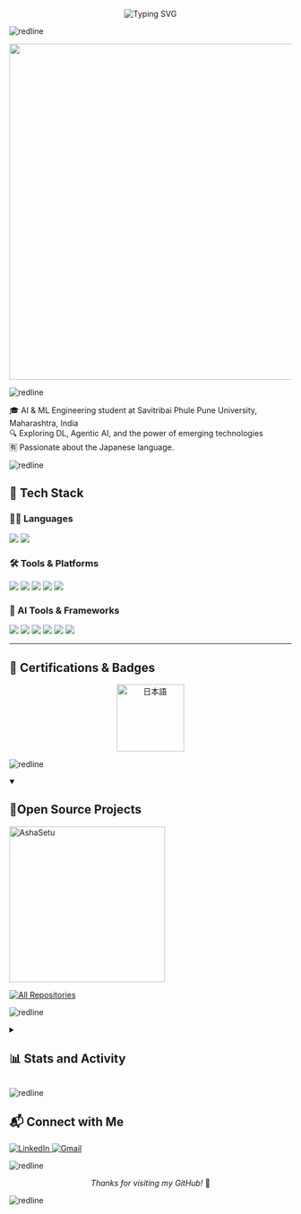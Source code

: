 <!-- Animated Typing Header -->
<p align="center">
  <img src="https://readme-typing-svg.demolab.com?font=IBM+Plex+Mono&weight=500&size=22&pause=1000&color=2F80ED&center=true&vCenter=true&width=800&lines=Hello%2C+I'm+Venketesh;AI+and+ML+Engineering+Student;Exploring+DL+%7C+Agentic+AI;Japanese+Language+Learner+%F0%9F%87%AF%F0%9F%87%B5;Welcome+to+my+GitHub+Profile" alt="Typing SVG" />
</p>

![redline](https://github.com/user-attachments/assets/cc6c89b3-6661-4cd6-b236-27a1ad42b331)

<p align="center">
  <img src="https://github.com/Anmol-Baranwal/Cool-GIFs-For-GitHub/assets/74038190/7d484dc9-68a9-4ee6-a767-aea59035c12d" width="600">
</p>

![redline](https://github.com/user-attachments/assets/cc6c89b3-6661-4cd6-b236-27a1ad42b331)

🎓 AI & ML Engineering student at Savitribai Phule Pune University, Maharashtra, India  
🔍 Exploring DL, Agentic AI, and the power of emerging technologies  
🈶 Passionate about the Japanese language.

![redline](https://github.com/user-attachments/assets/cc6c89b3-6661-4cd6-b236-27a1ad42b331)


## 🧰 Tech Stack  

### 👨‍💻 Languages  
<p>
  <img src="https://img.shields.io/badge/python-3670A0?style=for-the-badge&logo=python&logoColor=ffdd54"/>
  <img src="https://img.shields.io/badge/java-%23ED8B00.svg?style=for-the-badge&logo=java&logoColor=white"/>
</p>

### 🛠 Tools & Platforms  
<p>
  <img src="https://img.shields.io/badge/GitHub-181717.svg?style=for-the-badge&logo=github&logoColor=white"/>
  <img src="https://img.shields.io/badge/GIT-E44C30?style=for-the-badge&logo=git&logoColor=white"/>
  <img src="https://img.shields.io/badge/VSCode-0078D4.svg?style=for-the-badge&logo=visual%20studio%20code&logoColor=white"/>
  <img src="https://img.shields.io/badge/PyCharm-000000.svg?style=for-the-badge&logo=PyCharm&logoColor=white"/>
  <img src="https://img.shields.io/badge/Canva-00C4CC.svg?style=for-the-badge&logo=Canva&logoColor=white"/>
</p>

### 🤖 AI Tools & Frameworks  
<p>
  <img src="https://img.shields.io/badge/ChatGPT-74aa9c?style=for-the-badge&logo=openai&logoColor=white"/>
  <img src="https://img.shields.io/badge/Claude-343541?style=for-the-badge&logo=Anthropic&logoColor=white"/>
  <img src="https://img.shields.io/badge/Gemini-4285F4?style=for-the-badge&logo=google&logoColor=white"/>
  <img src="https://img.shields.io/badge/Langchain-1C3C3C?style=for-the-badge&logo=langchain&logoColor=white"/>
  <img src="https://img.shields.io/badge/Perplexity-000000?style=for-the-badge&logo=perplexity&logoColor=088F8F"/>
  <img src="https://img.shields.io/badge/Copilot-0A0A0A?style=for-the-badge&logo=github&logoColor=green"/>
</p>

---

## 🏅 Certifications & Badges

<p align="center">
  <a href="https://www.credly.com/badges/54f76492-6c67-484a-b183-c8224d2320f3" target="_blank">
    <img src="https://github.com/user-attachments/assets/54f76492-6c67-484a-b183-c8224d2320f3" width="120" height="120" alt="日本語"/>
  </a>

![redline](https://github.com/user-attachments/assets/cc6c89b3-6661-4cd6-b236-27a1ad42b331)

<details open> 
  <summary><h2>📘Open Source Projects</h2></summary>

  <!-- Pinned Repo Cards -->
  <p align="left">
  <a href="https://github.com/Venkatkyun/Wellkindled">
    <img width="278" src="https://denvercoder1-github-readme-stats.vercel.app/api/pin/?username=Venkatkyun&repo=AshaSetu&theme=react&bg_color=1F222E&title_color=1c81ce&hide_border=true&icon_color=F8D866&show_icons=false" alt="AshaSetu"/>
  </a>

  <!-- All Repositories Badge -->
  <p align="left">
    <a href="https://github.com/Venkatkyun?tab=repositories&sort=stargazers">
      <img alt="All Repositories" title="All Repositories" src="https://custom-icon-badges.demolab.com/badge/-Click%20Here%20For%20All%20My%20Repos-1F222E?style=for-the-badge&logoColor=white&logo=repo"/>
    </a>
  </p>
</details>

![redline](https://github.com/user-attachments/assets/cc6c89b3-6661-4cd6-b236-27a1ad42b331)

<details> 
  <summary><h2>📊 Stats and Activity</h2></summary>

  <h3>🔥 Streak Stats</h3>

  <!-- GitHub Readme Streak Stats -->
  <p align="center">
    <a href="https://github.com/Venkatkyun">
    <img title="🔥 Get streak stats for your profile at git.io/streak-stats" 
       alt="Venkatkyun's streak" 
       src="https://streak-stats.demolab.com?user=Venkatkyun&theme=dark&hide_border=true&date_format=M%20j%5B%2C%20Y%5D"/>
    </a>
  <p/>
    <p>🔥 Get streak stats for your profile at <a href="https://git.io/streak-stats">git.io/streak-stats</a></p>
  </p>

  <h3>💻 GitHub Profile Stats</h3>

  <!-- GitHub Stats -->
  <img alt="Venkatkyun's Github Stats" src="https://denvercoder1-github-readme-stats.vercel.app/api/?username=Venkatkyun&show_icons=true&include_all_commits=true&count_private=true&theme=dark&hide_border=true" height="192px"/>
  <img alt="Venkatkyun's Top Languages" src="https://denvercoder1-github-readme-stats.vercel.app/api/top-langs/?username=Venkatkyun&langs_count=8&layout=compact&theme=dark&hide_border=true" height="192px"/>
  <br/>

  <b>Note:</b> Top languages is only a metric of the languages my public code consists of and doesn't reflect experience or skill level.
  
  <!-- GitHub Activity Graph -->
  [![Venkatkyun's github activity graph](https://github-readme-activity-graph.vercel.app/graph?username=Venkatkyun&bg_color=0d0e12&color=1c81ce&line=0f1129&point=079ae4&area=true&hide_border=true)](https://github.com/ashutosh00710/github-readme-activity-graph)

</details>

![redline](https://github.com/user-attachments/assets/cc6c89b3-6661-4cd6-b236-27a1ad42b331)

## 📬 Connect with Me

 <p align="left">
  <a href="https://www.linkedin.com/in/venketesh-gophane">
    <img src="https://img.shields.io/badge/LinkedIn-0077B5?style=for-the-badge&logo=linkedin&logoColor=white" alt="LinkedIn">
  </a>
  <a href="mailto:gophanevenketesh@gmail.com">
    <img src="https://img.shields.io/badge/Gmail-D14836?style=for-the-badge&logo=gmail&logoColor=white" alt="Gmail">
  </a>
</p>

![redline](https://github.com/user-attachments/assets/cc6c89b3-6661-4cd6-b236-27a1ad42b331)

<p align="center"><i>Thanks for visiting my GitHub!</i> 🚀</p>

![redline](https://github.com/user-attachments/assets/cc6c89b3-6661-4cd6-b236-27a1ad42b331)
